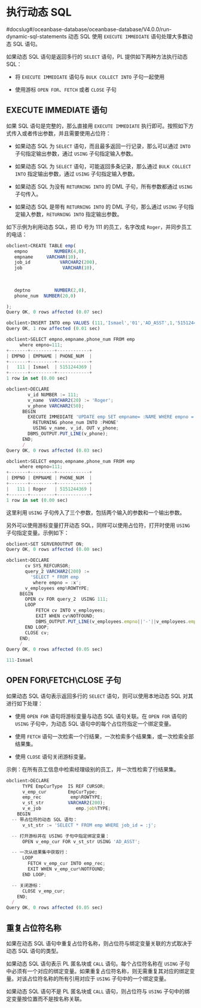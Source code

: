 执行动态 SQL 
=============================
#docslug#/oceanbase-database/oceanbase-database/V4.0.0/run-dynamic-sql-statements
动态 SQL 使用 `EXECUTE IMMEDIATE` 语句处理大多数动态 SQL 语句。

如果动态 SQL 语句是返回多行的 `SELECT` 语句，PL 提供如下两种方法执行动态 SQL：

* 将 `EXECUTE IMMEDIATE` 语句与 `BULK COLLECT INTO` 子句一起使用

  

* 使用游标 `OPEN FOR`、`FETCH` 或者 `CLOSE` 子句

  




EXECUTE IMMEDIATE 语句 
-----------------------------------------

如果 SQL 语句是完整的，那么直接用 `EXECUTE IMMEDIATE` 执行即可。按照如下方式传入或者传出参数，并且需要使用占位符：

* 如果动态 SQL 为 `SELECT` 语句，而且最多返回一行记录，那么可以通过 `INTO` 子句指定输出参数，通过 `USING` 子句指定输入参数。

  

* 如果动态 SQL 为 `SELECT` 语句，可能返回多条记录，那么通过 `BULK COLLECT INTO` 指定输出参数，通过 `USING` 子句指定输入参数。

  

* 如果动态 SQL 为没有 `RETURNING INTO` 的 DML 子句，所有参数都通过 `USING` 子句传入。

  

* 如果动态 SQL 是带有 `RETURNING INTO` 的 DML 子句，那么通过 `USING` 子句指定输入参数，`RETURNING INTO` 指定输出参数。

  




如下示例为利用动态 SQL，把 ID 号为 111 的员工，名字改成 `Roger`，并同步员工的电话：

```javascript
obclient>CREATE TABLE emp(  
   empno          NUMBER(4,0),  
   empname     VARCHAR(10),
   job_id           VARCHAR2(200), 
   job               VARCHAR(10),   
 
 
     
   deptno         NUMBER(2,0),
   phone_num  NUMBER(20,0)

);
Query OK, 0 rows affected (0.07 sec)

obclient>INSERT INTO emp VALUES (111,'Ismael','01','AD_ASST',1,'5151244369');
Query OK, 1 row affected (0.01 sec)

obclient>SELECT empno,empname,phone_num FROM emp
     where empno=111;
+-------+---------+------------+
| EMPNO | EMPNAME | PHONE_NUM  |
+-------+---------+------------+
|   111 | Ismael  | 5151244369 |
+-------+---------+------------+
1 row in set (0.00 sec)

obclient>DECLARE
        v_id NUMBER := 111;
        v_name  VARCHAR2(20) := 'Roger';
        v_phone VARCHAR2(50);
      BEGIN
        EXECUTE IMMEDIATE 'UPDATE emp SET empname= :NAME WHERE empno = :ID
          RETURNING phone_num INTO :PHONE'
          USING v_name, v_id, OUT v_phone;
        DBMS_OUTPUT.PUT_LINE(v_phone);
      END;
      /
Query OK, 0 rows affected (0.03 sec)

obclient>SELECT empno,empname,phone_num FROM emp
     where empno=111;
+-------+---------+------------+
| EMPNO | EMPNAME | PHONE_NUM  |
+-------+---------+------------+
|   111 | Roger   | 5151244369 |
+-------+---------+------------+
1 row in set (0.00 sec)
```



这里利用 `USING` 子句传入了三个参数，包括两个输入的参数和一个输出参数。

另外可以使用游标变量打开动态 SQL，同样可以使用占位符，打开时使用 `USING` 子句指定变量。示例如下：

```javascript
obclient>SET SERVEROUTPUT ON;
Query OK, 0 rows affected (0.00 sec)

obclient>DECLARE
       cv SYS_REFCURSOR;
       query_2 VARCHAR2(200) :=
         'SELECT * FROM emp
          where empno = :x';
       v_employees emp%ROWTYPE;
     BEGIN
       OPEN cv FOR query_2  USING 111;
       LOOP
           FETCH cv INTO v_employees;
           EXIT WHEN cv%NOTFOUND;
           DBMS_OUTPUT.PUT_LINE(v_employees.empno||'-'||v_employees.empname);
       END LOOP;
       CLOSE cv;
     END;
     /
Query OK, 0 rows affected (0.05 sec)

111-Ismael
```



OPEN FOR\\FETCH\\CLOSE 子句 
----------------------------------------------

如果动态 SQL 语句表示返回多行的 `SELECT` 语句，则可以使用本地动态 SQL 对其进行如下处理：

* 使用 `OPEN FOR` 语句将游标变量与动态 SQL 语句关联。在 `OPEN FOR` 语句的 `USING` 子句中，为动态 SQL 语句中的每个占位符指定一个绑定变量。

  

* 使用 `FETCH` 语句一次检索一个行结果，一次检索多个结果集，或一次检索全部结果集。

  

* 使用 `CLOSE` 语句关闭游标变量。

  




示例：在所有员工信息中检索经理级别的员工，并一次性检索了行结果集。

```javascript
obclient>DECLARE
      TYPE EmpCurType  IS REF CURSOR;
      v_emp_cur        EmpCurType;
      emp_rec           emp%ROWTYPE;
      v_st_str         VARCHAR2(200);
      v_e_job             emp.job%TYPE;
    BEGIN
  -- 带占位符的动态 SQL 语句：
      v_st_str := 'SELECT * FROM emp WHERE job_id = :j';

  -- 打开游标并在 USING 子句中指定绑定变量：
      OPEN v_emp_cur FOR v_st_str USING 'AD_ASST';

  -- 一次从结果集中获取行：
      LOOP
        FETCH v_emp_cur INTO emp_rec;
        EXIT WHEN v_emp_cur%NOTFOUND;
      END LOOP;

  -- 关闭游标：
      CLOSE v_emp_cur;
    END;
  /
Query OK, 0 rows affected (0.05 sec)
```



重复占位符名称 
----------------------------

如果在动态 SQL 语句中重复占位符名称，则占位符与绑定变量关联的方式取决于动态 SQL 语句的类型。

如果动态 SQL 语句表示 PL 匿名块或 `CALL` 语句。每个占位符名称在 `USING` 子句中必须有一个对应的绑定变量。如果重复占位符名称，则无需重复其对应的绑定变量。对该占位符名称的所有引用对应于 `USING` 子句中的一个绑定变量。

如果动态 SQL 语句不是 PL 匿名块或 `CALL` 语句，则占位符与 `USING` 子句中的绑定变量按位置而不是按名称关联。

